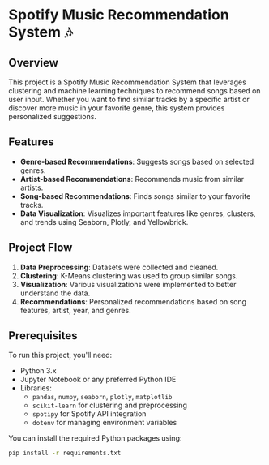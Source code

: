 # Spotify Music Recommendation System 🎶

## Overview
This project is a Spotify Music Recommendation System that leverages clustering and machine learning techniques to recommend songs based on user input. Whether you want to find similar tracks by a specific artist or discover more music in your favorite genre, this system provides personalized suggestions.

## Features
- **Genre-based Recommendations**: Suggests songs based on selected genres.
- **Artist-based Recommendations**: Recommends music from similar artists.
- **Song-based Recommendations**: Finds songs similar to your favorite tracks.
- **Data Visualization**: Visualizes important features like genres, clusters, and trends using Seaborn, Plotly, and Yellowbrick.

## Project Flow
1. **Data Preprocessing**: Datasets were collected and cleaned.
2. **Clustering**: K-Means clustering was used to group similar songs.
3. **Visualization**: Various visualizations were implemented to better understand the data.
4. **Recommendations**: Personalized recommendations based on song features, artist, year, and genres.

## Prerequisites
To run this project, you'll need:
- Python 3.x
- Jupyter Notebook or any preferred Python IDE
- Libraries: 
  - `pandas`, `numpy`, `seaborn`, `plotly`, `matplotlib`
  - `scikit-learn` for clustering and preprocessing
  - `spotipy` for Spotify API integration
  - `dotenv` for managing environment variables

You can install the required Python packages using:
```sh
pip install -r requirements.txt
